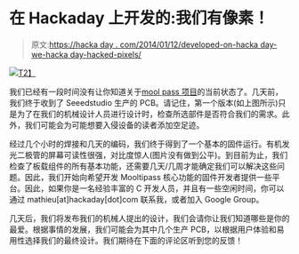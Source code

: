 # 在 Hackaday 上开发的:我们有像素！

> 原文:[https://hacka day . com/2014/01/12/developed-on-hacka day-we-hacka day-hacked-pixels/](https://hackaday.com/2014/01/12/developed-on-hackaday-we-have-pixels/)

[![](../Images/e506520d52ed632b9b20abfefbb3f5ab.png)T2】](http://hackaday.com/wp-content/uploads/2014/01/mooltipass.jpg)

我们已经有一段时间没有让你知道关于[mool pass 项目](https://github.com/limpkin/mooltipass)的当前状态了。几天前，我们终于收到了 Seeedstudio 生产的 PCB。请记住，第一个版本(如上图所示)只是为了在我们的机械设计人员进行设计时，检查所选部件是否符合我们的需求。此外，我们可能会为可能想要入侵设备的读者添加空足迹。

经过几个小时的焊接和几天的编码，我们终于得到了一个基本的固件运行。有机发光二极管的屏幕可读性很强，对比度惊人(图片没有做到公平)。到目前为止，我们检查了板载组件的所有基本功能，还需要几天/几周才能确定我们可以解决这些问题。因此，我们开始向希望开发 Mooltipass 核心功能的固件开发者提供一些平台。因此，如果你是一名经验丰富的 C 开发人员，并且有一些空闲时间，你可以通过 mathieu[at]hackaday[dot]com 联系我，或者加入 Google Group。

几天后，我们将发布我们的机械人提出的设计，我们会请你让我们知道哪些是你的最爱。根据事情的发展，我们可能会为其中几个生产 PCB，以根据用户体验和易用性选择我们的最终设计。我们期待在下面的评论区听到您的反馈！